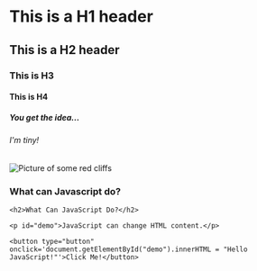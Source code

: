 # This is a H1 header
## This is a H2 header
### This is H3
#### This is H4
##### You get the idea...
###### I'm tiny!

![Picture of some red cliffs](https://images.unsplash.com/photo-1663660374106-87adf01ae522?ixlib=rb-1.2.1&ixid=MnwxMjA3fDB8MHxwaG90by1wYWdlfHx8fGVufDB8fHx8&auto=format&fit=crop&w=687&q=80)


### What can Javascript do?
```
<h2>What Can JavaScript Do?</h2>

<p id="demo">JavaScript can change HTML content.</p>

<button type="button" onclick='document.getElementById("demo").innerHTML = "Hello JavaScript!"'>Click Me!</button> 
```
